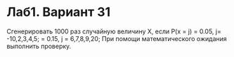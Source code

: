 # Лаб1. Вариант 31 
Сгенерировать 1000 раз случайную величину X, если 
P(x = j) = 0.05, j= -10,2,3,4,5;
         = 0.15, j = 6,7,8,9,20;
При помощи математического ожидания выполнить проверку. 